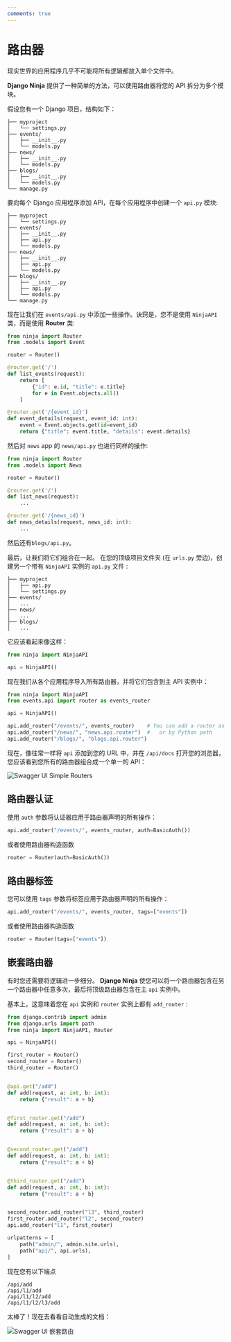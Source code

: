 ```yaml
---
comments: true
---
```

# 路由器

现实世界的应用程序几乎不可能将所有逻辑都放入单个文件中。 

**Django Ninja** 提供了一种简单的方法，可以使用路由器将您的 API 拆分为多个模块。

假设您有一个 Django 项目，结构如下：


```
├── myproject
│   └── settings.py
├── events/
│   ├── __init__.py
│   └── models.py
├── news/
│   ├── __init__.py
│   └── models.py
├── blogs/
│   ├── __init__.py
│   └── models.py
└── manage.py
```

要向每个 Django 应用程序添加 API，在每个应用程序中创建一个 `api.py` 模块:

``` hl_lines="5 9 13"
├── myproject
│   └── settings.py
├── events/
│   ├── __init__.py
│   ├── api.py
│   └── models.py
├── news/
│   ├── __init__.py
│   ├── api.py
│   └── models.py
├── blogs/
│   ├── __init__.py
│   ├── api.py
│   └── models.py
└── manage.py
```

现在让我们在 `events/api.py` 中添加一些操作。诀窍是，您不是使用 `NinjaAPI` 类，而是使用 **Router** 类:

```python  hl_lines="1 4 6 13"
from ninja import Router
from .models import Event

router = Router()

@router.get('/')
def list_events(request):
    return [
        {"id": e.id, "title": e.title}
        for e in Event.objects.all()
    ]

@router.get('/{event_id}')
def event_details(request, event_id: int):
    event = Event.objects.get(id=event_id)
    return {"title": event.title, "details": event.details}
```

然后对 `news` app 的 `news/api.py` 也进行同样的操作:

```python  hl_lines="1 4"
from ninja import Router
from .models import News

router = Router()

@router.get('/')
def list_news(request):
    ...

@router.get('/{news_id}')
def news_details(request, news_id: int):
    ...
```
然后还有`blogs/api.py`。


最后，让我们将它们组合在一起。
在您的顶级项目文件夹 (在 `urls.py` 旁边)，创建另一个带有 `NinjaAPI` 实例的 `api.py` 文件 :

``` hl_lines="2"
├── myproject
│   ├── api.py
│   └── settings.py
├── events/
│   ...
├── news/
│   ...
├── blogs/
│   ...

```

它应该看起来像这样：

```python
from ninja import NinjaAPI

api = NinjaAPI()

```

现在我们从各个应用程序导入所有路由器，并将它们包含到主 API 实例中：

```python hl_lines="2 6 7 8"
from ninja import NinjaAPI
from events.api import router as events_router

api = NinjaAPI()

api.add_router("/events/", events_router)    # You can add a router as an object
api.add_router("/news/", "news.api.router")  #   or by Python path
api.add_router("/blogs/", "blogs.api.router")
```

现在，像往常一样将 `api` 添加到您的 URL 中，并在 `/api/docs` 打开您的浏览器， 您应该看到您所有的路由器组合成一个单一的 API：


![Swagger UI Simple Routers](../img/simple-routers-swagger.png)


## 路由器认证

使用 `auth` 参数将认证器应用于路由器声明的所有操作：

```python
api.add_router("/events/", events_router, auth=BasicAuth())
```

或者使用路由器构造函数
```python
router = Router(auth=BasicAuth())
```

## 路由器标签

您可以使用 `tags` 参数将标签应用于路由器声明的所有操作：

```python
api.add_router("/events/", events_router, tags=["events"])
```

或者使用路由器构造函数
```python
router = Router(tags=["events"])
```


## 嵌套路由器

有时您还需要将逻辑进一步细分。
**Django Ninja** 使您可以将一个路由器包含在另一个路由器中任意多次，最后将顶级路由器包含在主 `api` 实例中。


基本上，这意味着您在 `api` 实例和 `router` 实例上都有 `add_router` :



```python hl_lines="7 8 9 32 33 34"
from django.contrib import admin
from django.urls import path
from ninja import NinjaAPI, Router

api = NinjaAPI()

first_router = Router()
second_router = Router()
third_router = Router()


@api.get("/add")
def add(request, a: int, b: int):
    return {"result": a + b}


@first_router.get("/add")
def add(request, a: int, b: int):
    return {"result": a + b}


@second_router.get("/add")
def add(request, a: int, b: int):
    return {"result": a + b}


@third_router.get("/add")
def add(request, a: int, b: int):
    return {"result": a + b}


second_router.add_router("l3", third_router)
first_router.add_router("l2", second_router)
api.add_router("l1", first_router)

urlpatterns = [
    path("admin/", admin.site.urls),
    path("api/", api.urls),
]
```

现在您有以下端点

```
/api/add
/api/l1/add
/api/l1/l2/add
/api/l1/l2/l3/add
```

太棒了！现在去看看自动生成的文档：

![Swagger UI 嵌套路由](../img/nested-routers-swagger.png)
